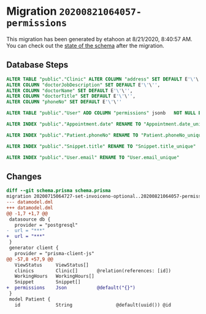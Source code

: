# Migration `20200821064057-permissions`

This migration has been generated by etahoon at 8/21/2020, 8:40:57 AM.
You can check out the [state of the schema](./schema.prisma) after the migration.

## Database Steps

```sql
ALTER TABLE "public"."Clinic" ALTER COLUMN "address" SET DEFAULT E'\'\'',
ALTER COLUMN "doctorJobDescription" SET DEFAULT E'\'\'',
ALTER COLUMN "doctorName" SET DEFAULT E'\'\'',
ALTER COLUMN "doctorTitle" SET DEFAULT E'\'\'',
ALTER COLUMN "phoneNo" SET DEFAULT E'\'\''

ALTER TABLE "public"."User" ADD COLUMN "permissions" jsonb   NOT NULL DEFAULT '{}'

ALTER INDEX "public"."Appointment.date" RENAME TO "Appointment.date_unique"

ALTER INDEX "public"."Patient.phoneNo" RENAME TO "Patient.phoneNo_unique"

ALTER INDEX "public"."Snippet.title" RENAME TO "Snippet.title_unique"

ALTER INDEX "public"."User.email" RENAME TO "User.email_unique"
```

## Changes

```diff
diff --git schema.prisma schema.prisma
migration 20200715064727-set-invoiceno-optional..20200821064057-permissions
--- datamodel.dml
+++ datamodel.dml
@@ -1,7 +1,7 @@
 datasource db {
   provider = "postgresql"
-  url = "***"
+  url = "***"
 }
 generator client {
   provider = "prisma-client-js"
@@ -57,8 +57,9 @@
   ViewStatus     ViewStatus[]
   clinics        Clinic[]       @relation(references: [id])
   WorkingHours   WorkingHours[]
   Snippet        Snippet[]
+  permissions    Json           @default("{}")
 }
 model Patient {
   id             String                @default(uuid()) @id
```



